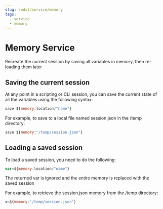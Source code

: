 ```yaml
---
slug: /odsl/service/memory
tags:
  - service
  - memory
---
```

Memory Service
==============================

Recreate the current session by saving all variables in memory, then re-loading them later

## Saving the current session

At any point in a scripting or CLI session, you can save the current state of all the variables using the following syntax:
```js
save ${memory:location/"name"}
```
For example, to save to a local file named session.json in the /temp directory:
```js
save ${memory:"/temp/session.json"}
```

## Loading a saved session

To load a saved session, you need to do the following:
```js
var=${memory:location/"name"}
```
The returned var is ignored and the entire memory is replaced with the saved session

For example, to retrieve the session.json memory from the /temp directory:
```js
x=${memory:"/temp/session.json"}
```
